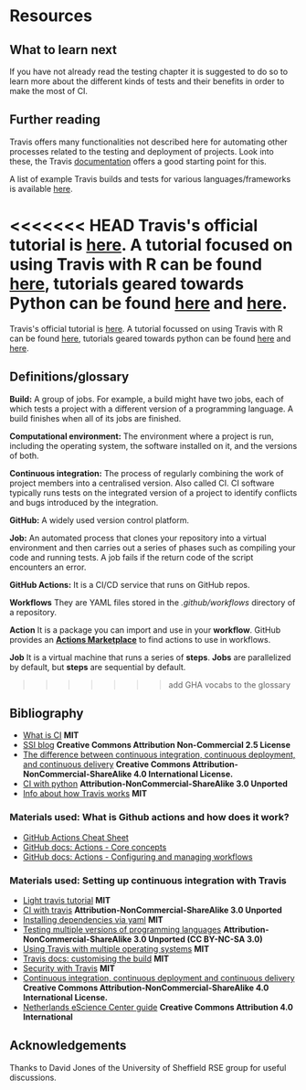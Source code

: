 # Resources

## What to learn next

If you have not already read the testing chapter it is suggested to do so to learn more about the different kinds of tests and their benefits in order to make the most of CI.

## Further reading

Travis offers many functionalities not described here for automating other processes related to the testing and deployment of projects. Look into these, the Travis [documentation](https://docs.travis-ci.com/user/deployment) offers a good starting point for this.

A list of example Travis builds and tests for various languages/frameworks is available [here](https://github.com/softwaresaved/build_and_test_examples).

<<<<<<< HEAD
Travis's official tutorial is [here](https://docs.travis-ci.com/user/tutorial/). A tutorial focused on using Travis with R can be found [here](https://juliasilge.com/blog/beginners-guide-to-travis/), tutorials geared towards Python can be found [here](https://docs.python-guide.org/scenarios/ci/) and [here](https://docs.travis-ci.com/user/languages/python/).
=======
Travis's official tutorial is [here](https://docs.travis-ci.com/user/tutorial/). A tutorial focussed on using Travis with R can be found [here](https://juliasilge.com/blog/beginners-guide-to-travis/), tutorials geared towards python can be found [here](https://docs.python-guide.org/scenarios/ci/) and [here](https://docs.travis-ci.com/user/languages/python/).

## Definitions/glossary

**Build:** A group of jobs. For example, a build might have two jobs, each of which tests a project with a different version of a programming language. A build finishes when all of its jobs are finished.

**Computational environment:** The environment where a project is run, including the operating system, the software installed on it, and the versions of both.

**Continuous integration:** The process of regularly combining the work of project members into a centralised version. Also called CI. CI software typically runs tests on the integrated version of a project to identify conflicts and bugs introduced by the integration.

**GitHub:** A widely used version control platform.

**Job:** An automated process that clones your repository into a virtual environment and then carries out a series of phases such as compiling your code and running tests. A job fails if the return code of the script encounters an error.

**GitHub Actions:** It is a CI/CD service that runs on GitHub repos.

**Workflows** They are YAML files stored in the _.github/workflows_ directory of a repository.

**Action** It is a package you can import and use in your **workflow**. GitHub provides an **[Actions Marketplace](https://github.com/marketplace?type=actions)** to find actions to use in workflows.

**Job** It is a virtual machine that runs a series of **steps**. **Jobs** are parallelized by default, but **steps** are sequential by default.
>>>>>>> add GHA vocabs to the glossary

## Bibliography

- [What is CI](https://github.com/travis-ci/docs-travis-ci-com/blob/master/user/for-beginners.md) **MIT**
- [SSI blog](https://software.ac.uk/using-continuous-integration-build-and-test-your-software?_ga=2.231776223.1391442519.1547641475-1644026160.1541158284) **Creative Commons Attribution Non-Commercial 2.5 License**
- [The difference between continuous integration, continuous deployment, and continuous delivery](https://www.digitalocean.com/community/tutorials/an-introduction-to-continuous-integration-delivery-and-deployment) **Creative Commons Attribution-NonCommercial-ShareAlike 4.0 International License.**
- [CI with python](https://docs.python-guide.org/scenarios/ci/) **Attribution-NonCommercial-ShareAlike 3.0 Unported**
- [Info about how Travis works](https://github.com/travis-ci/docs-travis-ci-com/blob/master/user/for-beginners.md) **MIT**

### Materials used: What is Github actions and how does it work?

- [GitHub Actions Cheat Sheet](https://resources.github.com/whitepapers/GitHub-Actions-Cheat-sheet/)
- [GitHub docs: Actions - Core concepts](https://docs.github.com/en/actions/getting-started-with-github-actions/core-concepts-for-github-actions)
- [GitHub docs: Actions - Configuring and managing workflows](https://docs.github.com/en/actions/configuring-and-managing-workflows)

### Materials used: Setting up continuous integration with Travis

- [Light travis tutorial](https://github.com/travis-ci/docs-travis-ci-com/blob/master/user/tutorial.md) **MIT**
- [CI with travis](https://docs.python-guide.org/scenarios/ci/) **Attribution-NonCommercial-ShareAlike 3.0 Unported**
- [Installing dependencies via yaml](https://github.com/travis-ci/docs-travis-ci-com/edit/master/user/installing-dependencies.md) **MIT**
- [Testing multiple versions of programming languages](https://docs.python-guide.org/scenarios/ci/) **Attribution-NonCommercial-ShareAlike 3.0 Unported (CC BY-NC-SA 3.0)**
- [Using Travis with multiple operating systems](https://github.com/travis-ci/docs-travis-ci-com/blob/master/user/multi-os.md) **MIT**
- [Travis docs: customising the build](https://docs.travis-ci.com/user/customizing-the-build/) **MIT**
- [Security with Travis](https://github.com/travis-ci/docs-travis-ci-com/blob/master/user/best-practices-security.md) **MIT**
- [Continuous integration, continuous deployment and continuous delivery](https://www.digitalocean.com/community/tutorials/an-introduction-to-continuous-integration-delivery-and-deployment) **Creative Commons Attribution-NonCommercial-ShareAlike 4.0 International License.**
- [Netherlands eScience Center guide](https://guide.esciencecenter.nl/best_practices/testing.html) **Creative Commons Attribution 4.0 International**

## Acknowledgements

Thanks to David Jones of the University of Sheffield RSE group for useful discussions.

